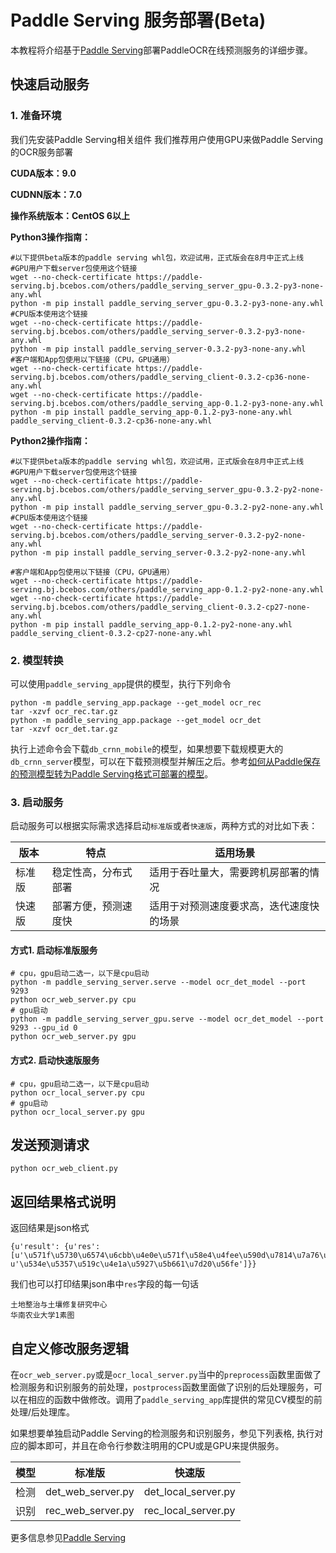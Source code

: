 # Paddle Serving 服务部署(Beta)

本教程将介绍基于[Paddle Serving](https://github.com/PaddlePaddle/Serving)部署PaddleOCR在线预测服务的详细步骤。

## 快速启动服务

### 1. 准备环境
我们先安装Paddle Serving相关组件
我们推荐用户使用GPU来做Paddle Serving的OCR服务部署 

**CUDA版本：9.0**

**CUDNN版本：7.0**

**操作系统版本：CentOS 6以上**

**Python3操作指南：**
```
#以下提供beta版本的paddle serving whl包，欢迎试用，正式版会在8月中正式上线
#GPU用户下载server包使用这个链接
wget --no-check-certificate https://paddle-serving.bj.bcebos.com/others/paddle_serving_server_gpu-0.3.2-py3-none-any.whl
python -m pip install paddle_serving_server_gpu-0.3.2-py3-none-any.whl
#CPU版本使用这个链接
wget --no-check-certificate https://paddle-serving.bj.bcebos.com/others/paddle_serving_server-0.3.2-py3-none-any.whl
python -m pip install paddle_serving_server-0.3.2-py3-none-any.whl
#客户端和App包使用以下链接（CPU，GPU通用）
wget --no-check-certificate https://paddle-serving.bj.bcebos.com/others/paddle_serving_client-0.3.2-cp36-none-any.whl
wget --no-check-certificate https://paddle-serving.bj.bcebos.com/others/paddle_serving_app-0.1.2-py3-none-any.whl
python -m pip install paddle_serving_app-0.1.2-py3-none-any.whl paddle_serving_client-0.3.2-cp36-none-any.whl
```

**Python2操作指南：**
```
#以下提供beta版本的paddle serving whl包，欢迎试用，正式版会在8月中正式上线
#GPU用户下载server包使用这个链接
wget --no-check-certificate https://paddle-serving.bj.bcebos.com/others/paddle_serving_server_gpu-0.3.2-py2-none-any.whl
python -m pip install paddle_serving_server_gpu-0.3.2-py2-none-any.whl 
#CPU版本使用这个链接
wget --no-check-certificate https://paddle-serving.bj.bcebos.com/others/paddle_serving_server-0.3.2-py2-none-any.whl
python -m pip install paddle_serving_server-0.3.2-py2-none-any.whl

#客户端和App包使用以下链接（CPU，GPU通用）
wget --no-check-certificate https://paddle-serving.bj.bcebos.com/others/paddle_serving_app-0.1.2-py2-none-any.whl
wget --no-check-certificate https://paddle-serving.bj.bcebos.com/others/paddle_serving_client-0.3.2-cp27-none-any.whl
python -m pip install paddle_serving_app-0.1.2-py2-none-any.whl paddle_serving_client-0.3.2-cp27-none-any.whl
```

### 2. 模型转换
可以使用`paddle_serving_app`提供的模型，执行下列命令
```
python -m paddle_serving_app.package --get_model ocr_rec
tar -xzvf ocr_rec.tar.gz
python -m paddle_serving_app.package --get_model ocr_det
tar -xzvf ocr_det.tar.gz 
```
执行上述命令会下载`db_crnn_mobile`的模型，如果想要下载规模更大的`db_crnn_server`模型，可以在下载预测模型并解压之后。参考[如何从Paddle保存的预测模型转为Paddle Serving格式可部署的模型](https://github.com/PaddlePaddle/Serving/blob/develop/doc/INFERENCE_TO_SERVING_CN.md)。

### 3. 启动服务
启动服务可以根据实际需求选择启动`标准版`或者`快速版`，两种方式的对比如下表：  

|版本|特点|适用场景|
|-|-|-|
|标准版|稳定性高，分布式部署|适用于吞吐量大，需要跨机房部署的情况|
|快速版|部署方便，预测速度快|适用于对预测速度要求高，迭代速度快的场景|

#### 方式1. 启动标准版服务

```
# cpu，gpu启动二选一，以下是cpu启动
python -m paddle_serving_server.serve --model ocr_det_model --port 9293 
python ocr_web_server.py cpu
# gpu启动
python -m paddle_serving_server_gpu.serve --model ocr_det_model --port 9293 --gpu_id 0
python ocr_web_server.py gpu
```

#### 方式2. 启动快速版服务

```
# cpu，gpu启动二选一，以下是cpu启动
python ocr_local_server.py cpu
# gpu启动
python ocr_local_server.py gpu
```

## 发送预测请求

```
python ocr_web_client.py
```

## 返回结果格式说明

返回结果是json格式
```
{u'result': {u'res': [u'\u571f\u5730\u6574\u6cbb\u4e0e\u571f\u58e4\u4fee\u590d\u7814\u7a76\u4e2d\u5fc3', u'\u534e\u5357\u519c\u4e1a\u5927\u5b661\u7d20\u56fe']}}
```
我们也可以打印结果json串中`res`字段的每一句话
```
土地整治与土壤修复研究中心
华南农业大学1素图
```

## 自定义修改服务逻辑

在`ocr_web_server.py`或是`ocr_local_server.py`当中的`preprocess`函数里面做了检测服务和识别服务的前处理，`postprocess`函数里面做了识别的后处理服务，可以在相应的函数中做修改。调用了`paddle_serving_app`库提供的常见CV模型的前处理/后处理库。

如果想要单独启动Paddle Serving的检测服务和识别服务，参见下列表格, 执行对应的脚本即可，并且在命令行参数注明用的CPU或是GPU来提供服务。

| 模型 | 标准版         | 快速版           |
| ---- | ----------------- | ------------------- |
| 检测 | det_web_server.py | det_local_server.py |
| 识别 | rec_web_server.py | rec_local_server.py |

更多信息参见[Paddle Serving](https://github.com/PaddlePaddle/Serving)
